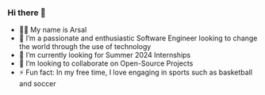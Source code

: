 ### Hi there 👋
- 👨‍💻 My name is Arsal
- 🔭 I’m a passionate and enthusiastic Software Engineer looking to change the world through the use of technology
- 🌱 I’m currently looking for Summer 2024 Internships
- 👯 I’m looking to collaborate on Open-Source Projects
- ⚡ Fun fact: In my free time, I love engaging in sports such as basketball and soccer

 
<!--
**ArsalKhan1/ArsalKhan1** is a ✨ _special_ ✨ repository because its `README.md` (this file) appears on your GitHub profile.

Here are some ideas to get you started:

- 🔭 I’m currently working on ...
- 🌱 I’m currently learning ...
- 👯 I’m looking to collaborate on ...
- 🤔 I’m looking for help with ...
- 💬 Ask me about ...
- 📫 How to reach me: ...
- 😄 Pronouns: ...
- ⚡ Fun fact: In my free time, I love engaging in sports such as basketball and soccer
-->
